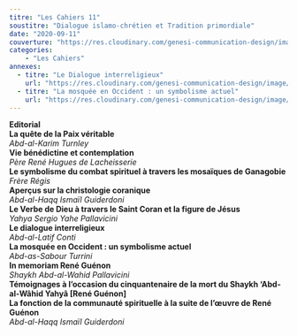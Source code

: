 ```yaml
---
titre: "Les Cahiers 11"
soustitre: "Dialogue islamo-chrétien et Tradition primordiale"
date: "2020-09-11"
couverture: "https://res.cloudinary.com/genesi-communication-design/image/upload/v1606125409/ihei/couvertures/c11_pt350d.jpg"
categories:
    - "Les Cahiers"
annexes:
  - titre: "Le Dialogue interreligieux"
    url: "https://res.cloudinary.com/genesi-communication-design/image/upload/v1606736137/ihei/PDF/Les%20Cahiers/Les%20Cahiers%2011/Le-dialogue-interreligieux_xwitys.pdf"
  - titre: "La mosquée en Occident : un symbolisme actuel"
    url: "https://res.cloudinary.com/genesi-communication-design/image/upload/v1606736138/ihei/PDF/Les%20Cahiers/Les%20Cahiers%2011/La-mosquee-en-Occident_ogilfb.pdf"
---
```


**Editorial**</br>
**La quête de la Paix véritable**</br>
*Abd-al-Karim Turnley*</br>
**Vie bénédictine et contemplation**</br>
*Père René Hugues de Lacheisserie*</br>
**Le symbolisme du combat spirituel à travers les mosaïques de Ganagobie**</br>
*Frère Régis*</br>
**Aperçus sur la christologie coranique**</br>
*Abd-al-Haqq Ismaïl Guiderdoni*</br>
**Le Verbe de Dieu à travers le Saint Coran et la figure de Jésus**</br>
*Yahya Sergio Yahe Pallavicini*</br>
**Le dialogue interreligieux**</br>
*Abd-al-Latif Conti*</br>
**La mosquée en Occident&nbsp;: un symbolisme actuel**</br>
*Abd-as-Sabour Turrini*</br>
**In memoriam René Guénon**</br>
*Shaykh Abd-al-Wahid Pallavicini*</br>
**Témoignages à l’occasion du cinquantenaire de la mort du Shaykh ‘Abd-al-Wâhid Yahyâ [René Guénon]**</br>
**La fonction de la communauté spirituelle à la suite de l’&oelig;uvre de René Guénon**</br>
*Abd-al-Haqq Ismaïl Guiderdoni*</br>
